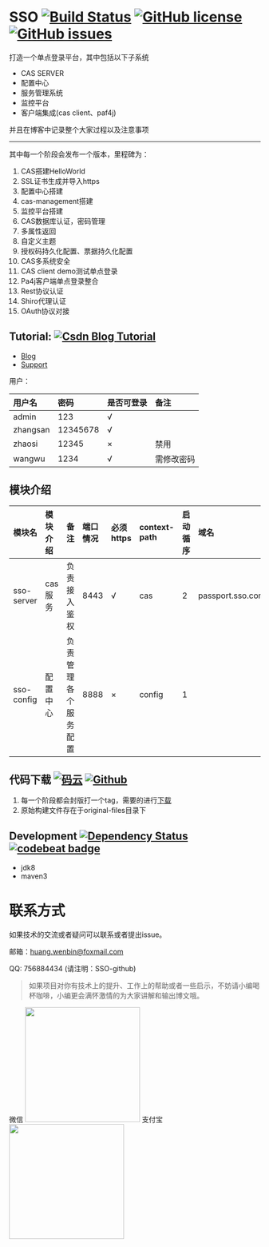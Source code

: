 # SSO [![Build Status](https://travis-ci.org/laomazi2006/sso.svg?branch=master)](https://travis-ci.org/laomazi2006/sso) [![GitHub license](https://img.shields.io/badge/license-MIT-blue.svg)](https://raw.githubusercontent.com/laomazi2006/sso/master/LICENSE) [![GitHub issues](https://img.shields.io/github/issues/laomazi2006/sso.svg)](https://github.com/laomazi2006/sso/issues)

打造一个单点登录平台，其中包括以下子系统

* CAS SERVER
* 配置中心
* 服务管理系统
* 监控平台
* 客户端集成(cas client、paf4j)

并且在博客中记录整个大家过程以及注意事项

--------------------

其中每一个阶段会发布一个版本，里程碑为：

1. CAS搭建HelloWorld
2. SSL证书生成并导入https
3. 配置中心搭建
4. cas-management搭建
5. 监控平台搭建
6. CAS数据库认证，密码管理
7. 多属性返回
8. 自定义主题
9. 授权码持久化配置、票据持久化配置
10. CAS多系统安全
11. CAS client demo测试单点登录
12. Pa4j客户端单点登录整合
13. Rest协议认证
14. Shiro代理认证
15. OAuth协议对接


## Tutorial: [![Csdn Blog Tutorial](https://img.shields.io/badge/csdn%20blog-tutorial-orange.svg)](http://blog.csdn.net/u010475041/article/category/7156505)

* [Blog](http://blog.csdn.net/u010475041/article/category/7156505)
* [Support](https://github.com/laomazi2006/sso/wiki)

用户：

| 用户名 |密码|是否可登录|备注|
|:-------|:-------|:-------|:-------|
|admin|123|√||
|zhangsan|12345678|√||
|zhaosi|12345|×|禁用|
|wangwu|1234|√|需修改密码|

## 模块介绍

| 模块名 |模块介绍|备注|端口情况|必须https|context-path|启动循序|域名
|:-------|:-------|:-------|:----|:-------|:-----|:--|:--|
|sso-server|cas服务|负责接入鉴权|8443|√|cas|2|passport.sso.com
|sso-config|配置中心|负责管理各个服务配置|8888|×|config|1|

## 代码下载 [![码云](https://img.shields.io/badge/download-%E7%A0%81%E4%BA%91-yellowgreen.svg)](https://git.oschina.net/Kawhi-Carl/sso) [![Github](https://img.shields.io/badge/download-GitHub-brightgreen.svg)](https://github.com/laomazi2006/sso)

1. 每一个阶段都会封版打一个tag，需要的进行[下载](https://github.com/laomazi2006/sso/releases)
2. 原始构建文件存在于original-files目录下

## Development [![Dependency Status](https://www.versioneye.com/user/projects/59b6afd60fb24f004e1a656b/badge.svg?style=flat-square)](https://www.versioneye.com/user/projects/59b6afd60fb24f004e1a656b) <!-- [![Dependency Status](https://dependencyci.com/github/laomazi2006/sso/badge)](https://dependencyci.com/github/laomazi2006/sso)  -->[![codebeat badge](https://codebeat.co/badges/4b430ffd-0cb8-4310-b081-955a66e65c76)](https://codebeat.co/projects/github-com-laomazi2006-sso-master)

* jdk8
* maven3

# 联系方式

如果技术的交流或者疑问可以联系或者提出issue。

邮箱：huang.wenbin@foxmail.com


QQ: 756884434 (请注明：SSO-github)

> 如果项目对你有技术上的提升、工作上的帮助或者一些启示，不妨请小编喝杯咖啡，小编更会满怀激情的为大家讲解和输出博文哦。

微信
<img src="http://img.blog.csdn.net/20170908092906735?watermark/2/text/aHR0cDovL2Jsb2cuY3Nkbi5uZXQvdTAxMDQ3NTA0MQ==/font/5a6L5L2T/fontsize/400/fill/I0JBQkFCMA==/dissolve/70/gravity/SouthEast" width="230" height="230"></img>
支付宝
<img src="http://img.blog.csdn.net/20170908100804669?watermark/2/text/aHR0cDovL2Jsb2cuY3Nkbi5uZXQvdTAxMDQ3NTA0MQ==/font/5a6L5L2T/fontsize/400/fill/I0JBQkFCMA==/dissolve/70/gravity/SouthEast" width="230" height="230"></img>
